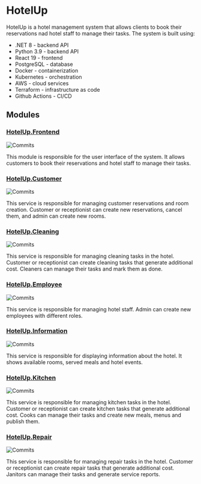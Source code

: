 # HotelUp

HotelUp is a hotel management system that allows clients to book their reservations nad hotel staff to manage their tasks. The system is built using:
- .NET 8 - backend API
- Python 3.9 - backend API
- React 19 - frontend
- PostgreSQL - database
- Docker - containerization
- Kubernetes - orchestration
- AWS - cloud services
- Terraform - infrastructure as code
- Github Actions - CI/CD

## Modules

### [HotelUp.Frontend](https://github.com/Wiaz24/HotelUp.Frontend)
![Commits](https://badgen.net/github/commits/Wiaz24/HotelUp.Frontend)

This module is responsible for the user interface of the system. It allows customers to book their reservations and hotel staff to manage their tasks.

### [HotelUp.Customer](https://github.com/Wiaz24/HotelUp.Customer)
![Commits](https://badgen.net/github/commits/Wiaz24/HotelUp.Customer)

This service is responsible for managing customer reservations and room creation. Customer or receptionist can create new reservations, cancel them, and admin can create new rooms.

### [HotelUp.Cleaning](https://github.com/Wiaz24/HotelUp.Cleaning)
![Commits](https://badgen.net/github/commits/Wiaz24/HotelUp.Cleaning)

This service is responsible for managing cleaning tasks in the hotel. Customer or receptionist can create cleaning tasks that generate additional cost. Cleaners can manage their tasks and mark them as done.

### [HotelUp.Employee](https://github.com/Wiaz24/HotelUp.Employee)
![Commits](https://badgen.net/github/commits/Wiaz24/HotelUp.Employee)

This service is responsible for managing hotel staff. Admin can create new employees with different roles.

### [HotelUp.Information](https://github.com/Wiaz24/HotelUp.Information)
![Commits](https://badgen.net/github/commits/Wiaz24/HotelUp.Information)

This service is responsible for displaying information about the hotel. It shows available rooms, served meals and hotel events.

### [HotelUp.Kitchen](https://github.com/Wiaz24/HotelUp.Kitchen)
![Commits](https://badgen.net/github/commits/Wiaz24/HotelUp.Kitchen)

This service is responsible for managing kitchen tasks in the hotel. Customer or receptionist can create kitchen tasks that generate additional cost. Cooks can manage their tasks and create new meals, menus and publish them.

### [HotelUp.Repair](https://github.com/Wiaz24/HotelUp.Repair)
![Commits](https://badgen.net/github/commits/Wiaz24/HotelUp.Repair)

This service is responsible for managing repair tasks in the hotel. Customer or receptionist can create repair tasks that generate additional cost. Janitors can manage their tasks and generate service reports.